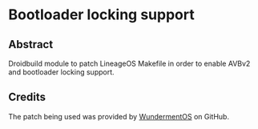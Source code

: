 # Bootloader locking support
## Abstract
Droidbuild module to patch LineageOS Makefile in order to enable AVBv2 and bootloader locking support.
## Credits
The patch being used was provided by [WundermentOS](https://github.com/Wunderment) on GitHub.
